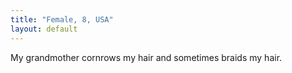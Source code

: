 ```yaml
---
title: "Female, 8, USA"
layout: default
---
```


My grandmother cornrows my hair and sometimes braids my hair.
